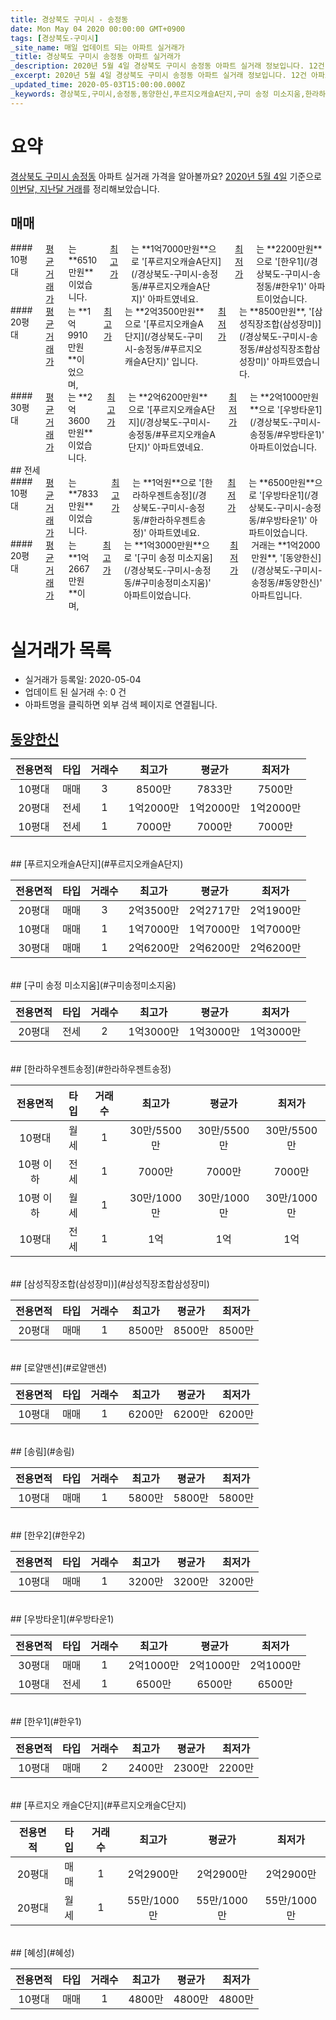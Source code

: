 ```yaml
---
title: 경상북도 구미시 - 송정동
date: Mon May 04 2020 00:00:00 GMT+0900
tags: [경상북도-구미시]
_site_name: 매일 업데이트 되는 아파트 실거래가
_title: 경상북도 구미시 송정동 아파트 실거래가
_description: 2020년 5월 4일 경상북도 구미시 송정동 아파트 실거래 정보입니다. 12건 아파트 정보가 있습니다.
_excerpt: 2020년 5월 4일 경상북도 구미시 송정동 아파트 실거래 정보입니다. 12건 아파트 정보가 있습니다.
_updated_time: 2020-05-03T15:00:00.000Z
_keywords: 경상북도,구미시,송정동,동양한신,푸르지오캐슬A단지,구미 송정 미소지움,한라하우젠트송정,삼성직장조합(삼성장미),로얄맨션,송림,한우2,우방타운1,한우1,푸르지오 캐슬C단지,혜성
---
```





# 요약
<ins>경상북도 구미시 송정동</ins> 아파트 실거래 가격을 알아볼까요? <ins>2020년 5월 4일</ins> 기준으로 <ins>이번달, 지난달 거래</ins>를 정리해보았습니다.

## 매매
<div class="container">
<div class="six columns" markdown="1">
#### 10평대
<ins>평균 거래가</ins>는 **6510만원**이었습니다. <ins>최고가</ins>는 **1억7000만원**으로 '[푸르지오캐슬A단지](/경상북도-구미시-송정동/#푸르지오캐슬A단지)' 아파트였네요. <ins>최저가</ins>는 **2200만원**으로 '[한우1](/경상북도-구미시-송정동/#한우1)' 아파트이었습니다.
</div>
<div class="six columns" markdown="1">
#### 20평대
<ins>평균 거래가</ins>는 **1억9910만원**이었으며, <ins>최고가</ins>는 **2억3500만원**으로 '[푸르지오캐슬A단지](/경상북도-구미시-송정동/#푸르지오캐슬A단지)' 입니다. <ins>최저가</ins>는 **8500만원**, '[삼성직장조합(삼성장미)](/경상북도-구미시-송정동/#삼성직장조합삼성장미)' 아파트였습니다.
</div>
</div>
<div class="container">
<div class="twelve columns" markdown="1">
#### 30평대
<ins>평균 거래가</ins>는 **2억3600만원**이었습니다. <ins>최고가</ins>는 **2억6200만원**으로 '[푸르지오캐슬A단지](/경상북도-구미시-송정동/#푸르지오캐슬A단지)' 아파트였네요. <ins>최저가</ins>는 **2억1000만원**으로 '[우방타운1](/경상북도-구미시-송정동/#우방타운1)' 아파트이었습니다.
</div>
</div>
## 전세
<div class="container">
<div class="six columns" markdown="1">
#### 10평대
<ins>평균 거래가</ins>는 **7833만원**이었습니다. <ins>최고가</ins>는 **1억원**으로 '[한라하우젠트송정](/경상북도-구미시-송정동/#한라하우젠트송정)' 아파트였네요. <ins>최저가</ins>는 **6500만원**으로 '[우방타운1](/경상북도-구미시-송정동/#우방타운1)' 아파트이었습니다.
</div>
<div class="six columns" markdown="1">
#### 20평대
<ins>평균 거래가</ins>는 **1억2667만원**이며, <ins>최고가</ins>는 **1억3000만원**으로 '[구미 송정 미소지움](/경상북도-구미시-송정동/#구미송정미소지움)' 아파트이었습니다. <ins>최저가</ins> 거래는 **1억2000만원**, '[동양한신](/경상북도-구미시-송정동/#동양한신)' 아파트입니다.
</div>
</div>



# 실거래가 목록
- 실거래가 등록일: 2020-05-04
- 업데이트 된 실거래 수: 0 건
- 아파트명을 클릭하면 외부 검색 페이지로 연결됩니다.

## [동양한신](#동양한신)

|전용면적|타입|거래수|최고가|평균가|최저가|
|:---:|:---:|:---:|:---:|:---:|:---:|
|10평대|<span class="deal-type-1">매매</span>|3|8500만|7833만|7500만|
|20평대|<span class="deal-type-2">전세</span>|1|1억2000만|1억2000만|1억2000만|
|10평대|<span class="deal-type-2">전세</span>|1|7000만|7000만|7000만|

<br/>
## [푸르지오캐슬A단지](#푸르지오캐슬A단지)

|전용면적|타입|거래수|최고가|평균가|최저가|
|:---:|:---:|:---:|:---:|:---:|:---:|
|20평대|<span class="deal-type-1">매매</span>|3|2억3500만|2억2717만|2억1900만|
|10평대|<span class="deal-type-1">매매</span>|1|1억7000만|1억7000만|1억7000만|
|30평대|<span class="deal-type-1">매매</span>|1|2억6200만|2억6200만|2억6200만|

<br/>
## [구미 송정 미소지움](#구미송정미소지움)

|전용면적|타입|거래수|최고가|평균가|최저가|
|:---:|:---:|:---:|:---:|:---:|:---:|
|20평대|<span class="deal-type-2">전세</span>|2|1억3000만|1억3000만|1억3000만|

<br/>
## [한라하우젠트송정](#한라하우젠트송정)

|전용면적|타입|거래수|최고가|평균가|최저가|
|:---:|:---:|:---:|:---:|:---:|:---:|
|10평대|<span class="deal-type-3">월세</span>|1|30만/5500만|30만/5500만|30만/5500만|
|10평 이하|<span class="deal-type-2">전세</span>|1|7000만|7000만|7000만|
|10평 이하|<span class="deal-type-3">월세</span>|1|30만/1000만|30만/1000만|30만/1000만|
|10평대|<span class="deal-type-2">전세</span>|1|1억|1억|1억|

<br/>
## [삼성직장조합(삼성장미)](#삼성직장조합삼성장미)

|전용면적|타입|거래수|최고가|평균가|최저가|
|:---:|:---:|:---:|:---:|:---:|:---:|
|20평대|<span class="deal-type-1">매매</span>|1|8500만|8500만|8500만|

<br/>
## [로얄맨션](#로얄맨션)

|전용면적|타입|거래수|최고가|평균가|최저가|
|:---:|:---:|:---:|:---:|:---:|:---:|
|10평대|<span class="deal-type-1">매매</span>|1|6200만|6200만|6200만|

<br/>
## [송림](#송림)

|전용면적|타입|거래수|최고가|평균가|최저가|
|:---:|:---:|:---:|:---:|:---:|:---:|
|10평대|<span class="deal-type-1">매매</span>|1|5800만|5800만|5800만|

<br/>
## [한우2](#한우2)

|전용면적|타입|거래수|최고가|평균가|최저가|
|:---:|:---:|:---:|:---:|:---:|:---:|
|10평대|<span class="deal-type-1">매매</span>|1|3200만|3200만|3200만|

<br/>
## [우방타운1](#우방타운1)

|전용면적|타입|거래수|최고가|평균가|최저가|
|:---:|:---:|:---:|:---:|:---:|:---:|
|30평대|<span class="deal-type-1">매매</span>|1|2억1000만|2억1000만|2억1000만|
|10평대|<span class="deal-type-2">전세</span>|1|6500만|6500만|6500만|

<br/>
## [한우1](#한우1)

|전용면적|타입|거래수|최고가|평균가|최저가|
|:---:|:---:|:---:|:---:|:---:|:---:|
|10평대|<span class="deal-type-1">매매</span>|2|2400만|2300만|2200만|

<br/>
## [푸르지오 캐슬C단지](#푸르지오캐슬C단지)

|전용면적|타입|거래수|최고가|평균가|최저가|
|:---:|:---:|:---:|:---:|:---:|:---:|
|20평대|<span class="deal-type-1">매매</span>|1|2억2900만|2억2900만|2억2900만|
|20평대|<span class="deal-type-3">월세</span>|1|55만/1000만|55만/1000만|55만/1000만|

<br/>
## [혜성](#혜성)

|전용면적|타입|거래수|최고가|평균가|최저가|
|:---:|:---:|:---:|:---:|:---:|:---:|
|10평대|<span class="deal-type-1">매매</span>|1|4800만|4800만|4800만|

<br/>




